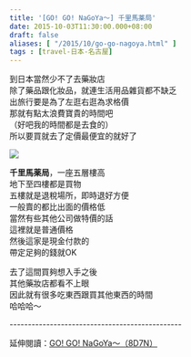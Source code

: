 ```yaml
---
title: '[GO! GO! NaGoYa～] 千里馬薬局'
date: 2015-10-03T11:30:00.000+08:00
draft: false
aliases: [ "/2015/10/go-go-nagoya.html" ]
tags : [travel-日本-名古屋]
---
```


到日本當然少不了去藥妝店  
除了藥品跟化妝品，就連生活用品雜貨都不缺乏  
出旅行要是為了左逛右逛為求格價  
那就有點太浪費寶貴的時間吧  
（好吧我的時間都是去食的）  
所以要買就去了定價最便宜的就好了  

![](/images/nagoya3d.jpg)

**千里馬薬局**，一座五層樓高  
地下至四樓都是買物  
五樓就是退稅場所，即時退好方便  
一般賣的都比出面的價格低  
當然有些其他公司做特價的話  
這裡就是普通價格  
然後這家是現金付款的  
帶定足夠的錢就OK  
  
去了這間買夠想入手之後  
其他藥妝店都看不上眼  
因此就有很多吃東西跟買其他東西的時間  
哈哈哈～  
  
\-----------------------------------------------  
  
延伸閱讀：[GO! GO! NaGoYa～（8D7N）](https://hidie.net/nagoya8d7n/)
